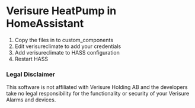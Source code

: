 # Verisure HeatPump in HomeAssistant

1. Copy the files in to custom_components
2. Edit verisureclimate to add your credentials
3. Add verisureclimate to HASS configuration
4. Restart HASS


### Legal Disclaimer
This software is not affiliated with Verisure Holding AB and the developers take no legal responsibility for the functionality or security of your Verisure Alarms and devices.
